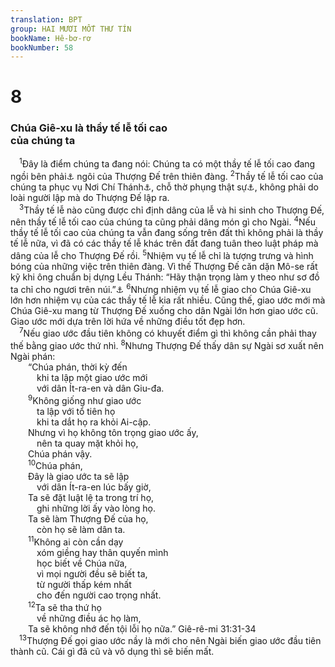 ```yaml
---
translation: BPT
group: HAI MƯƠI MỐT THƯ TÍN
bookName: Hê-bơ-rơ 
bookNumber: 58
---
```


<div class="title"><h1>8</h1><h3>Chúa Giê-xu là thầy tế lễ tối cao<br/>của chúng ta</h3></div>
<span class="verse he_8_1"> <sup>1</sup>Đây là điểm chúng ta đang nói: Chúng ta có một thầy tế lễ tối cao đang ngồi bên phải<a data-toggle="tooltip" data-placement="bottom" title="Vị trí tôn trọng và quyền lực.">⚓</a> ngôi của Thượng Đế trên thiên đàng.</span>
<span class="verse he_8_2"><sup>2</sup>Thầy tế lễ tối cao của chúng ta phục vụ Nơi Chí Thánh<a data-toggle="tooltip" data-placement="bottom" title="Nguyên văn, “chỗ cực thánh,” một nơi thiêng liêng nơi Thượng Đế ngự và được thờ kính.">⚓</a>, chỗ thờ phụng thật sự<a data-toggle="tooltip" data-placement="bottom" title="Nguyên văn, “Đền Tạm” hay “Lều Tạm.”">⚓</a>, không phải do loài người lập mà do Thượng Đế lập ra.<br/></span>
<span class="verse he_8_3"> <sup>3</sup>Thầy tế lễ nào cũng được chỉ định dâng của lễ và hi sinh cho Thượng Đế, nên thầy tế lễ tối cao của chúng ta cũng phải dâng món gì cho Ngài.</span>
<span class="verse he_8_4"><sup>4</sup>Nếu thầy tế lễ tối cao của chúng ta vẫn đang sống trên đất thì không phải là thầy tế lễ nữa, vì đã có các thầy tế lễ khác trên đất đang tuân theo luật pháp mà dâng của lễ cho Thượng Đế rồi.</span>
<span class="verse he_8_5"><sup>5</sup>Nhiệm vụ tế lễ chỉ là tượng trưng và hình bóng của những việc trên thiên đàng. Vì thế Thượng Đế căn dặn Mô-se rất kỹ khi ông chuẩn bị dựng Lều Thánh: “Hãy thận trọng làm y theo như sơ đồ ta chỉ cho ngươi trên núi.”<a data-toggle="tooltip" data-placement="bottom" title="Xuất 25:40.">⚓</a></span>
<span class="verse he_8_6"><sup>6</sup>Nhưng nhiệm vụ tế lễ giao cho Chúa Giê-xu lớn hơn nhiệm vụ của các thầy tế lễ kia rất nhiều. Cũng thế, giao ước mới mà Chúa Giê-xu mang từ Thượng Đế xuống cho dân Ngài lớn hơn giao ước cũ. Giao ước mới dựa trên lời hứa về những điều tốt đẹp hơn.<br/></span>
<span class="verse he_8_7"> <sup>7</sup>Nếu giao ước đầu tiên không có khuyết điểm gì thì không cần phải thay thế bằng giao ước thứ nhì.</span>
<span class="verse he_8_8"><sup>8</sup>Nhưng Thượng Đế thấy dân sự Ngài sơ xuất nên Ngài phán:<br/>  “Chúa phán, thời kỳ đến<br/>   khi ta lập một giao ước mới<br/>   với dân Ít-ra-en và dân Giu-đa.<br/></span>
<span class="verse he_8_9">  <sup>9</sup>Không giống như giao ước<br/>   ta lập với tổ tiên họ<br/>   khi ta dắt họ ra khỏi Ai-cập.<br/>  Nhưng vì họ không tôn trọng giao ước ấy,<br/>   nên ta quay mặt khỏi họ,<br/>  Chúa phán vậy.<br/></span>
<span class="verse he_8_10">  <sup>10</sup>Chúa phán,<br/>  Đây là giao ước ta sẽ lập<br/>   với dân Ít-ra-en lúc bấy giờ,<br/>  Ta sẽ đặt luật lệ ta trong trí họ,<br/>   ghi những lời ấy vào lòng họ.<br/>  Ta sẽ làm Thượng Đế của họ,<br/>   còn họ sẽ làm dân ta.<br/></span>
<span class="verse he_8_11">  <sup>11</sup>Không ai còn cần dạy<br/>   xóm giềng hay thân quyến mình<br/>   học biết về Chúa nữa,<br/>   vì mọi người đều sẽ biết ta,<br/>   từ người thấp kém nhất<br/>   cho đến người cao trọng nhất.<br/></span>
<span class="verse he_8_12">  <sup>12</sup>Ta sẽ tha thứ họ<br/>   về những điều ác họ làm,<br/>  Ta sẽ không nhớ đến tội lỗi họ nữa.” Giê-rê-mi 31:31-34<br/></span>
<span class="verse he_8_13"> <sup>13</sup>Thượng Đế gọi giao ước nầy là mới cho nên Ngài biến giao ước đầu tiên thành cũ. Cái gì đã cũ và vô dụng thì sẽ biến mất.<br/></span>
